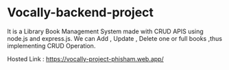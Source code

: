 # Vocally-backend-project

It is a Library Book Management System
made with CRUD APIS using node.js and express.js.
We can Add , Update , Delete one or full books ,thus implementing CRUD Operation.

Hosted Link : https://vocally-project-phisham.web.app/
